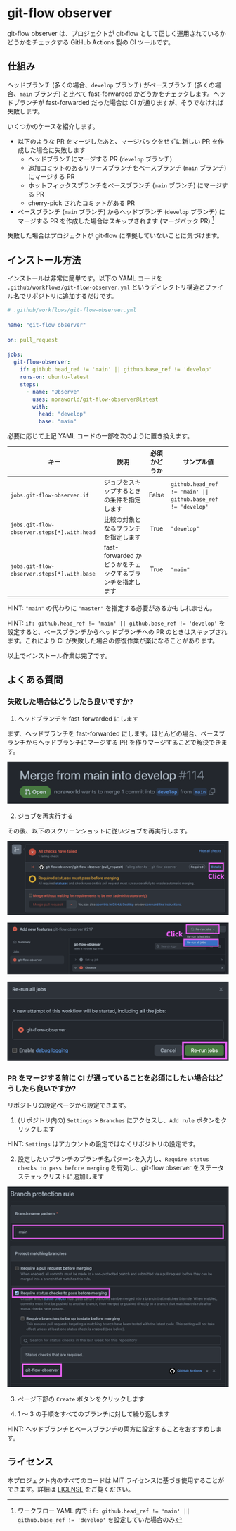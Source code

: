 # git-flow observer
git-flow observer は、プロジェクトが git-flow として正しく運用されているかどうかをチェックする GitHub Actions 製の CI ツールです。



## 仕組み
ヘッドブランチ (多くの場合、`develop` ブランチ) がベースブランチ (多くの場合、`main` ブランチ) と比べて fast-forwarded かどうかをチェックします。ヘッドブランチが fast-forwarded だった場合は CI が通りますが、そうでなければ失敗します。

いくつかのケースを紹介します。

* 以下のような PR をマージしたあと、マージバックをせずに新しい PR を作成した場合に失敗します
    * ヘッドブランチにマージする PR (`develop` ブランチ)
    * 追加コミットのあるリリースブランチをベースブランチ (`main` ブランチ) にマージする PR
    * ホットフィックスブランチをベースブランチ (`main` ブランチ) にマージする PR
    * cherry-pick されたコミットがある PR
* ベースブランチ (`main` ブランチ) からヘッドブランチ (`develop` ブランチ) にマージする PR を作成した場合はスキップされます (マージバック PR) [^1]

[^1]: ワークフロー YAML 内で `if: github.head_ref != 'main' || github.base_ref != 'develop'` を設定していた場合のみ

失敗した場合はプロジェクトが git-flow に準拠していないことに気づけます。



## インストール方法
インストールは非常に簡単です。以下の YAML コードを `.github/workflows/git-flow-observer.yml` というディレクトリ構造とファイル名でリポジトリに追加するだけです。

```yaml
# .github/workflows/git-flow-observer.yml

name: "git-flow observer"

on: pull_request

jobs:
  git-flow-observer:
    if: github.head_ref != 'main' || github.base_ref != 'develop'
    runs-on: ubuntu-latest
    steps:
      - name: "Observe"
        uses: noraworld/git-flow-observer@latest
        with:
          head: "develop"
          base: "main"
```

必要に応じて上記 YAML コードの一部を次のように置き換えます。

| キー | 説明 | 必須かどうか | サンプル値 |
| --- | --- | :------: | --- |
| `jobs.git-flow-observer.if` | ジョブをスキップするときの条件を指定します | False | `github.head_ref != 'main' \|\| github.base_ref != 'develop'` |
| `jobs.git-flow-observer.steps[*].with.head` | 比較の対象となるブランチを指定します | True | `"develop"` |
| `jobs.git-flow-observer.steps[*].with.base` | fast-forwarded かどうかをチェックするブランチを指定します | True | `"main"` |

HINT: `"main"` の代わりに `"master"` を指定する必要があるかもしれません。

HINT: `if: github.head_ref != 'main' || github.base_ref != 'develop'` を設定すると、ベースブランチからヘッドブランチへの PR のときはスキップされます。これにより CI が失敗した場合の修復作業が楽になることがあります。

以上でインストール作業は完了です。



## よくある質問
### 失敗した場合はどうしたら良いですか?

1. ヘッドブランチを fast-forwarded にします

まず、ヘッドブランチを fast-forwarded にします。ほとんどの場合、ベースブランチからヘッドブランチにマージする PR を作りマージすることで解決できます。

![Merge from main into develop](screenshots/merge_from_main_into_develop_pr.png)

2. ジョブを再実行する

その後、以下のスクリーンショットに従いジョブを再実行します。

![Failed CI details](screenshots/failed_ci_details.png)

![Re-run jobs button](screenshots/rerun_jobs_button.png)

![Re-run jobs dialog](screenshots/rerun_jobs_dialog.png)

### PR をマージする前に CI が通っていることを必須にしたい場合はどうしたら良いですか?

リポジトリの設定ページから設定できます。

1. (リポジトリ内の) `Settings` > `Branches` にアクセスし、`Add rule` ボタンをクリックします

HINT: `Settings` はアカウントの設定ではなくリポジトリの設定です。

2. 設定したいブランチのブランチ名パターンを入力し、`Require status checks to pass before merging` を有効し、git-flow observer をステータスチェックリストに追加します

![Branch protection rule](screenshots/branch_protection_rule.png)

3. ページ下部の `Create` ボタンをクリックします

4. 1 〜 3 の手順をすべてのブランチに対して繰り返します

HINT: ヘッドブランチとベースブランチの両方に設定することをおすすめします。



## ライセンス
本プロジェクト内のすべてのコードは MIT ライセンスに基づき使用することができます。詳細は [LICENSE](LICENSE) をご覧ください。
